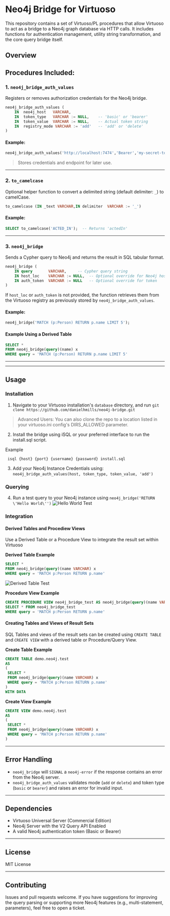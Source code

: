 # Neo4j Bridge for Virtuoso

This repository contains a set of Virtuoso/PL procedures that allow Virtuoso to act as a bridge to a Neo4j graph database via HTTP calls. It includes functions for authentication management, utility string transformation, and the core query bridge itself.

## Overview

## Procedures Included:
### 1. `neo4j_bridge_auth_values`

Registers or removes authorization credentials for the Neo4j bridge.

```sql
neo4j_bridge_auth_values (
    IN  neo4j_host   VARCHAR,
    IN  token_type   VARCHAR := NULL,    -- 'basic' or 'bearer'
    IN  token_value  VARCHAR := NULL,    -- Actual token string
    IN  registry_mode VARCHAR := 'add'   -- 'add' or 'delete'
)
```

#### Example:
```sql
neo4j_bridge_auth_values('http://localhost:7474','Bearer','my-secret-token','add');
```

> Stores credentials and endpoint for later use.

---

### 2. `to_camelcase`

Optional helper function to convert a delimited string (default delimiter: `_`) to camelCase.

```sql
to_camelcase (IN _text VARCHAR,IN delimiter  VARCHAR := '_')
```

#### Example:
```sql
SELECT to_camelcase('ACTED_IN');  -- Returns 'actedIn'
```

---

### 3. `neo4j_bridge`

Sends a Cypher query to Neo4j and returns the result in SQL tabular format.

```sql
neo4j_bridge (
    IN query       VARCHAR,     -- Cypher query string
    IN host_loc    VARCHAR := NULL,  -- Optional override for Neo4j host
    IN auth_token  VARCHAR := NULL   -- Optional override for token
)
```

If `host_loc` or `auth_token` is not provided, the function retrieves them from the Virtuoso registry as previously stored by `neo4j_bridge_auth_values`.

#### Example:
```sql
neo4j_bridge('MATCH (p:Person) RETURN p.name LIMIT 5');
```

#### Example Using a Derived Table
```sql
SELECT *
FROM neo4j_bridge(query)(name) x
WHERE query = 'MATCH (p:Person) RETURN p.name LIMIT 5'
```
---
---

## Usage

### Installation

1. Navigate to your Virtuoso installation's `database` directory, and run `git clone https://github.com/danielhmills/neo4j-bridge.git`
> Advanced Users: You can also clone the repo to a location listed in your virtuoso.ini config's DIRS_ALLOWED parameter.

2. Install the bridge using iSQL or your preferred interface to run the install.sql script.

Example
```
 isql {host} {port} {username} {password} install.sql
```

3. Add your Neo4j Instance Credentials using: `neo4j_bridge_auth_values(host, token_type, token_value, 'add')`

### Querying
4. Run a test query to your Neo4j instance using `neo4j_bridge('RETURN \'Hello World\'')`
![Hello World Test](https://www.openlinksw.com/DAV/www2.openlinksw.com/data/gifs/neo4j_bridge_hello_world.gif)

### Integration
#### Derived Tables and Procediew Views
Use a Derived Table or a Procedure View to integrate the result set within Virtuoso

**Derived Table Example**
```sql
SELECT *
FROM neo4j_bridge(query)(name VARCHAR) x
WHERE query = 'MATCH p:Person RETURN p.name'
```
![Derived Table Test](https://www.openlinksw.com/DAV/www2.openlinksw.com/data/gifs/neo4j_bridge_derived_table.gif)

**Procedure View Example**
```sql
CREATE PROCEDURE VIEW neo4j_bridge_test AS neo4j_bridge(query)(name VARCHAR);
SELECT * FROM neo4j_bridge_test
WHERE query = 'MATCH p:Person RETURN p.name'
```
#### Creating Tables and Views of Result Sets
SQL Tables and views of the result sets can be created using `CREATE TABLE` and `CREATE VIEW` with a derived table or Procedure/Query View.

**Create Table Example**
```sql
CREATE TABLE demo.neo4j.test
AS
(
 SELECT *
 FROM neo4j_bridge(query)(name VARCHAR) x
 WHERE query = 'MATCH p:Person RETURN p.name'
)
WITH DATA
```


**Create View Example**
```sql
CREATE VIEW demo.neo4j.test
AS
(
 SELECT *
 FROM neo4j_bridge(query)(name VARCHAR) x
 WHERE query = 'MATCH p:Person RETURN p.name'
)
```
---

## Error Handling

- `neo4j_bridge` will `SIGNAL` a `neo4j-error` if the response contains an error from the Neo4j server.
- `neo4j_bridge_auth_values` validates mode (`add` or `delete`) and token type (`basic` or `bearer`) and raises an error for invalid input.

---

## Dependencies

- Virtuoso Universal Server (Commercial Edition)
- Neo4j Server with the V2 Query API Enabled
- A valid Neo4j authentication token (Basic or Bearer)

---

## License

MIT License

---

## Contributing

Issues and pull requests welcome. If you have suggestions for improving the query parsing or supporting more Neo4j features (e.g., multi-statement, parameters), feel free to open a ticket.
